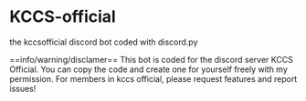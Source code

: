 # KCCS-official
the kccsofficial discord bot coded with discord.py

==info/warning/disclamer==
This bot is coded for the discord server KCCS Official.
You can copy the code and create one for yourself freely with my permission.
For members in kccs official, please request features and report issues!
